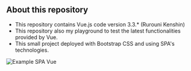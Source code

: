 ## About this repository
* This repository contains Vue.js code version 3.3.* (Rurouni Kenshin)
* This repository also my playground to test the latest functionalities provided by Vue.
* This small project deployed with Bootstrap CSS and using SPA's technologies.

![Example SPA Vue](https://i.imgur.com/eyVfJDS.png)
